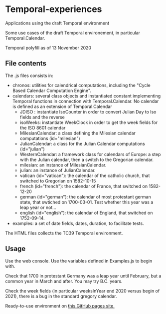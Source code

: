 # Temporal-experiences
Applications using the draft Temporal environment

Some use cases of the draft Temporal environement, in particular Temporal.Calendar.

Temporal polyfill as of 13 November 2020

## File contents
The .js files consists in:
* chronos: utilities for calendrical computations, including the "Cycle Based Calendar Computation Engine".
* calendars: several class objects and instantiated constant implementing Temporal functions in connection with Temporal.Calendar.
No calendar is defined as an extension of Temporal.Calendar
  * JDISO : instantiate IsoCounter in order to convert Julian Day to Iso fields and the reverse
  * isoWeeks: instantiate WeekClock in order to get the week fields for the ISO 8601 calendar
  * MilesianCalendar: a class defining the Milesian calendar computations (id="milesian")
  * JulianCalendar: a class for the Julian Calendar computations (id="julian")
  * WesternCalendar: a framework class for calendars of Europe: a step with the Julian calendar, then a switch to the Gregorian calendar.
  * milesian: an instance of MilesianCalendar.
  * julian: an instance of JulianCalendar.
  * vatican (id="vatican"): the calendar of the catholic church, that switched to Gregorian on 1582-10-15
  * french (id="french"): the calendar of France, that switched on 1582-12-20
  * german (id="german"): the calendar of most protestant german state, that swtiched on 1700-03-01. Test whether this year was a leap year or not...
  * english (id="english"): the calendar of England, that switched on 1752-09-14. 
* examples: a set of date fields, dates, duration, to facilitate tests.

The HTML files collects the TC39 Temporal environment.

## Usage
Use the web console.
Use the variables defined in Examples.js to begin with.

Check that 1700 in protestant Germany was a leap year until February, but a common year in March and after.
You may try B.C. years.

Check the week fields (in particular weeksInYear end 2020 versus begin of 2021), there is a bug in the standard gregory calendar.

Ready-to-use environment on [this GitHub pages site.](https://louis-aime.github.io/Temporal-experiences/)
